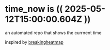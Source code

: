 # time_now is (( 2025-05-12T15:00:00.604Z ))

an automated repo that shows the currnent time

inspired by [breakingheatmap](https://github.com/breakingheatmap/breakingheatmap)